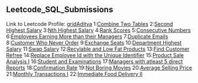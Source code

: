 <h2>Leetcode_SQL_Submissions</h2>
Link to Leetcode Profile: <a href="https://leetcode.com/gridAditya/">gridAditya</a>
1:<a href="https://leetcode.com/submissions/detail/1154510918/">Combine Two Tables</a>
2:<a href="https://leetcode.com/submissions/detail/1154535858/">Second Highest Salary</a>
3:<a href="https://leetcode.com/submissions/detail/1155365647/">Nth Highest Salary</a>
4:<a href="https://leetcode.com/submissions/detail/1155391724/">Rank Scores</a>
5:<a href="https://leetcode.com/submissions/detail/1155402094/">Consecutive Numbers</a>
6:<a href="https://leetcode.com/submissions/detail/1155407752/">Employees Earning More than their Managers</a>
7:<a href="https://leetcode.com/submissions/detail/1156331489/">Duplicate Emails</a>
8:<a href="https://leetcode.com/submissions/detail/1156327557/">Customer Who Never Order</a>
9:<a href="https://leetcode.com/submissions/detail/1157364684/">Exchange Seats</a>
10:<a href="https://leetcode.com/submissions/detail/1156351204/">Department Highest Salary</a>
11:<a href="https://leetcode.com/submissions/detail/1157359409/">Swap Salary</a>
12:<a href="https://leetcode.com/submissions/detail/1166528451/">Recylable and Low Fat Products</a>
13:<a href="https://leetcode.com/submissions/detail/1166529834/">Find Customer Refree</a>
14:<a href="https://leetcode.com/submissions/detail/1166531946/">Replace Employee Id with the Unique Identifier</a>
15:<a href="https://leetcode.com/submissions/detail/1166534215/">Product Sale Analysis I</a>
16:<a href="https://leetcode.com/submissions/detail/1166597211/">Student and Examinations</a>
17:<a href="https://leetcode.com/submissions/detail/1166599614/">Managers with atleast 5 direct Reports</a>
18:<a href="https://leetcode.com/submissions/detail/1166606245/">Confirmation Rate</a>
19:<a href="https://leetcode.com/submissions/detail/1166612614/">Not Boring Movies</a>
20:<a href="https://leetcode.com/submissions/detail/1166632119/">Average  Selling Price</a>
21:<a href="https://leetcode.com/submissions/detail/1167453288/">Monthly Transactions I</a>
22:<a href="https://leetcode.com/submissions/detail/1167466943/">Immediate Food Delivery II</a>
